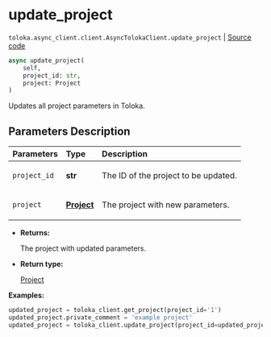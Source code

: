 # update_project
`toloka.async_client.client.AsyncTolokaClient.update_project` | [Source code](https://github.com/Toloka/toloka-kit/blob/v1.1.4/src/async_client/client.py#L0)

```python
async update_project(
    self,
    project_id: str,
    project: Project
)
```

Updates all project parameters in Toloka.

## Parameters Description

| Parameters | Type | Description |
| :----------| :----| :-----------|
`project_id`|**str**|<p>The ID of the project to be updated.</p>
`project`|**[Project](toloka.client.project.Project.md)**|<p>The project with new parameters.</p>

* **Returns:**

  The project with updated parameters.

* **Return type:**

  [Project](toloka.client.project.Project.md)

**Examples:**


```python
updated_project = toloka_client.get_project(project_id='1')
updated_project.private_comment = 'example project'
updated_project = toloka_client.update_project(project_id=updated_project.id, project=updated_project)
```
